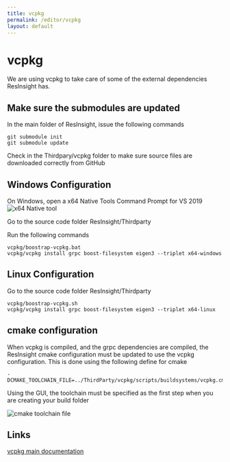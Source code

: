 ```yaml
---
title: vcpkg
permalink: /editor/vcpkg
layout: default
---
```



# vcpkg
We are using vcpkg to take care of some of the external dependencies ResInsight has.

## Make sure the submodules are updated
In the main folder of ResInsight, issue the following commands

    git submodule init
    git submodule update

Check in the Thirdpary/vcpkg folder to make sure source files are downloaded correctly from GitHub

## Windows Configuration
On Windows, open a x64 Native Tools Command Prompt for VS 2019
![x64 Native tool]({{site.baseurl}}/assets/images/x64_native_tool.png)

Go to the source code folder ResInsight/Thirdparty

Run the following commands

    vcpkg/boostrap-vcpkg.bat
    vcpkg/vcpkg install grpc boost-filesystem eigen3 --triplet x64-windows


## Linux Configuration
Go to the source code folder ResInsight/Thirdparty

    vcpkg/boostrap-vcpkg.sh
    vcpkg/vcpkg install grpc boost-filesystem eigen3 --triplet x64-linux
    
## cmake configuration
When vcpkg is compiled, and the grpc dependencies are compiled, the ResInsight cmake configuration must be updated to use the vcpkg configuration. This is done using the following define for cmake

    -DCMAKE_TOOLCHAIN_FILE=../ThirdParty/vcpkg/scripts/buildsystems/vcpkg.cmake

Using the GUI, the toolchain must be specified as the first step when you are creating your build folder 

![cmake toolchain file]({{site.baseurl}}/assets/images/cmake_toolchain_file.png)


## Links 
[vcpkg main documentation](https://vcpkg.readthedocs.io/en/latest/)
